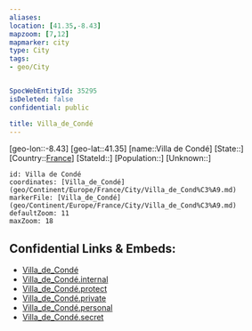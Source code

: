 ```yaml
---
aliases: 
location: [41.35,-8.43]
mapzoom: [7,12] 
mapmarker: city 
type: City
tags:
- geo/City


SpocWebEntityId: 35295
isDeleted: false
confidential: public

title: Villa_de_Condé
---
```

[geo-lon::-8.43]
[geo-lat::41.35]
[name::Villa de Condé]
[State::]
[Country::[France](geo/Continent/Europe/France.md)]
[StateId::]
[Population::]
[Unknown::]


```leaflet
id: Villa de Condé
coordinates: [Villa_de_Condé](geo/Continent/Europe/France/City/Villa_de_Cond%C3%A9.md)
markerFile: [Villa_de_Condé](geo/Continent/Europe/France/City/Villa_de_Cond%C3%A9.md)
defaultZoom: 11 
maxZoom: 18
```


## Confidential Links & Embeds: 
- [Villa_de_Condé](../../../../../../_public/geo/Continent/Europe/France/City/Villa_de_Cond%C3%A9.md) 
- [Villa_de_Condé.internal](../../../../../../_internal/geo/Continent/Europe/France/City/Villa_de_Cond%C3%A9.internal.md) 
- [Villa_de_Condé.protect](../../../../../../_protect/geo/Continent/Europe/France/City/Villa_de_Cond%C3%A9.protect.md) 
- [Villa_de_Condé.private](../../../../../../_private/geo/Continent/Europe/France/City/Villa_de_Cond%C3%A9.private.md) 
- [Villa_de_Condé.personal](../../../../../../_personal/geo/Continent/Europe/France/City/Villa_de_Cond%C3%A9.personal.md) 
- [Villa_de_Condé.secret](../../../../../../_secret/geo/Continent/Europe/France/City/Villa_de_Cond%C3%A9.secret.md) 
